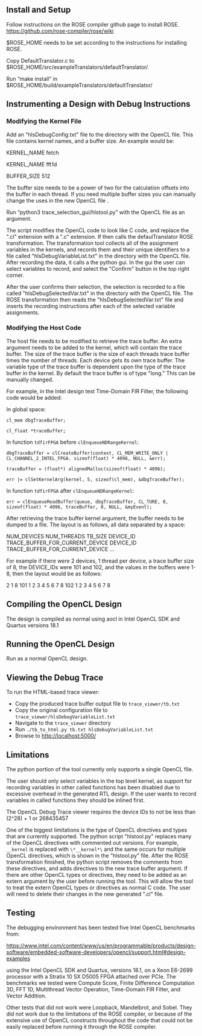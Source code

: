 
## Install and Setup
Follow instructions on the ROSE compiler github page to install ROSE. https://github.com/rose-compiler/rose/wiki

$ROSE_HOME needs to be set according to the instructions for installing ROSE.

Copy DefaultTranslator.c to $ROSE_HOME/src/exampleTranslators/defaultTranslator/

Run “make install” in $ROSE_HOME/build/exampleTranslators/defaultTranslator/

## Instrumenting a Design with Debug Instructions

### Modifying the Kernel File

Add an "hlsDebugConfig.txt" file to the directory with the OpenCL file. This file contains kernel names, and a buffer size. An example would be:

KERNEL_NAME fetch

KERNEL_NAME fft1d

BUFFER_SIZE 512

The buffer size needs to be a power of two for the calculation offsets into the buffer in each thread. If you need multiple buffer sizes you can manually change the uses in the new OpenCL file .

Run “python3 trace_selection_gui/hlstool.py” with the OpenCL file as an argument. 
 
The script modifies the OpenCL code to look like C code, and replace the ".cl" extension with a ".c" extension. If then calls the defaulTranslator ROSE transformation. The transformation tool collects all of the assignment variables in the kernels, and records them and their unique identifiers to a file called "hlsDebugVariableList.txt" in the directory with the OpenCL file. After recording the data, it calls a the python gui. In the gui the user can select variables to record, and select the "Confirm" button in the top right corner. 
 
After the user confirms their selection, the selection is recorded to a file called "hlsDebugSelectedVar.txt" in the directory with the OpenCL file. The ROSE transformation then reads the "hlsDebugSelectedVar.txt" file and inserts the recording instructions after each of the selected variable assignments.
  

### Modifying the Host Code

The host file needs to be modified to retrieve the trace buffer. An extra argument needs to be added to the kernel, which will contain the trace buffer. The size of the trace buffer is the size of each threads trace buffer times the number of threads. Each device gets its own trace buffer. The variable type of the trace buffer is dependent upon the type of the trace buffer in the kernel. By default the trace buffer is of type "long." This can be manually changed.

For example, in the Intel design test Time-Domain FIR Filter, the following code would be added:

In global space:

`cl_mem dbgTraceBuffer;`

`cl_float *traceBuffer;`

In function `tdfirFPGA` before `clEnqueueNDRangeKernel`:

`dbgTraceBuffer = clCreateBuffer(context, CL_MEM_WRITE_ONLY | CL_CHANNEL_2_INTEL_FPGA. sizeof(float) * 4096, NULL, &err);`

`traceBuffer = (float*) alignedMalloc(sizeof(float) * 4096);`

`err |= clSetKernelArg(kernel, 5, sizeof(cl_mem), &dbgTraceBuffer);`

In function `tdfirFPGA` after `clEnqueueNDRangeKernel`:

`err = clEnqueueReadBuffer(queue, dbgTraceBuffer, CL_TURE, 0, sizeof(float) * 4096, traceBuffer, 0, NULL, &myEvent);`


After retrieving the trace buffer kernel argument, the buffer needs to be dumped to a file. The layout is as follows, all data separated by a space:

NUM_DEVICES NUM_THREADS TB_SIZE DEVICE_ID TRACE_BUFFER_FOR_CURRENT_DEVICE DEVICE_ID  TRACE_BUFFER_FOR_CURRENT_DEVICE ...

For example if there were 2 devices, 1 thread per device, a trace buffer size of 8, the DEVICE_IDs were 101 and 102, and the values in the buffers were 1-8, then the layout would be as follows:

2 1 8 101 1 2 3 4 5 6 7 8 102 1 2 3 4 5 6 7 8

## Compiling the OpenCL Design

The design is compiled as normal using aocl in Intel OpenCL SDK and Quartus versions 18.1

## Running the OpenCL Design

Run as a normal OpenCL design.

## Viewing the Debug Trace

To run the HTML-based trace viewer:

  - Copy the produced trace buffer output file to `trace_viewer/tb.txt`
  - Copy the original configuration file to `trace_viewer/hlsDebugVariableList.txt`
  - Navigate to the `trace_viewer` directory
  - Run `./tb_to_html.py tb.txt hlsDebugVariableList.txt`
  - Browse to [http://localhost:5000/](http://localhost:5000/)
  
  
## Limitations

The python portion of the tool currently only supports a single OpenCL file.

The user should only select variables in the top level kernel, as support for recording variables in other called functions has been disabled due to excessive overhead in the generated RTL design. If the user  wants to record variables in called functions they should be inlined first.

The OpenCL Debug Trace viewer requires the device IDs to not be less than (2^28) + 1 or 268435457

One of the biggest limitations is the type of OpenCL directives and types that are currently supported. The python script "hlstool.py" replaces many of the OpenCL directives with commented out versions. For example, `__kernel` is replaced with `\*__kernel*\` and the same occurs for multiple OpenCL directives, which is shown in the "hlstool.py" file. After the ROSE transformation finished, the python script removes the comments from these directives, and adds directives to the new trace buffer argument. If there are other OpenCL types or directives, they need to be added as an extern argument by the user before running the tool. This will allow the tool to treat the extern OpenCL types or directives as normal C code. The user will need to delete their changes in the new generated ".cl" file.   

## Testing

The debugging environment has been tested five Intel OpenCL benchmarks from: 

https://www.intel.com/content/www/us/en/programmable/products/design-software/embedded-software-developers/opencl/support.html#design-examples

using the Intel OpenCL SDK and Quartus, versions 18.1, on a Xeon E6-2699 processor with a Stratix 10 SX D5005 FPGA attached over PCIe. The benchmarks we tested were Compute Score, Finite Difference Computation 3D, FFT 1D, Multithread Vector Operation, Time-Domain FIR Filter, and Vector Addition. 

Other tests that did not work were Loopback, Mandelbrot, and Sobel. They did not work due to the limitations of the ROSE compiler, or because of the extensive use of OpenCL constructs throughout the code that could not be easily replaced before running it through the ROSE compiler.
